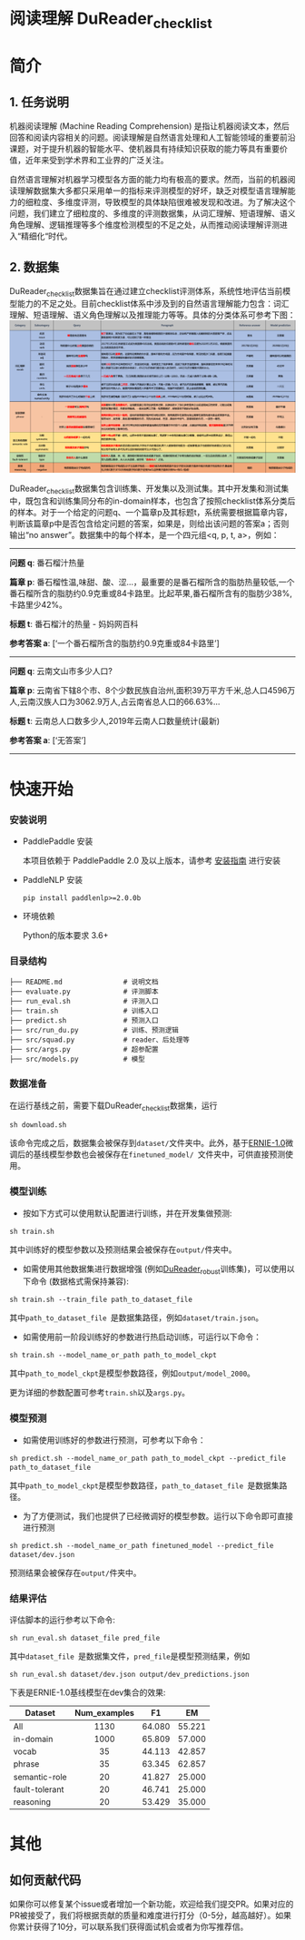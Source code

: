 # 阅读理解 DuReader<sub>checklist</sub>

# 简介

## 1. 任务说明
机器阅读理解 (Machine Reading Comprehension) 是指让机器阅读文本，然后回答和阅读内容相关的问题。阅读理解是自然语言处理和人工智能领域的重要前沿课题，对于提升机器的智能水平、使机器具有持续知识获取的能力等具有重要价值，近年来受到学术界和工业界的广泛关注。

自然语言理解对机器学习模型各方面的能力均有极高的要求。然而，当前的机器阅读理解数据集大多都只采用单一的指标来评测模型的好坏，缺乏对模型语言理解能力的细粒度、多维度评测，导致模型的具体缺陷很难被发现和改进。为了解决这个问题，我们建立了细粒度的、多维度的评测数据集，从词汇理解、短语理解、语义角色理解、逻辑推理等多个维度检测模型的不足之处，从而推动阅读理解评测进入“精细化“时代。

## 2. 数据集
DuReader<sub>checklist</sub>数据集旨在通过建立checklist评测体系，系统性地评估当前模型能力的不足之处。目前checklist体系中涉及到的自然语言理解能力包含：词汇理解、短语理解、语义角色理解以及推理能力等等。具体的分类体系可参考下图：
![checklist_framwork](checklist.png)

DuReader<sub>checklist</sub>数据集包含训练集、开发集以及测试集。其中开发集和测试集中，既包含和训练集同分布的in-domain样本，也包含了按照checklist体系分类后的样本。对于一个给定的问题q、一个篇章p及其标题t，系统需要根据篇章内容，判断该篇章p中是否包含给定问题的答案，如果是，则给出该问题的答案a；否则输出“no answer”。数据集中的每个样本，是一个四元组<q, p, t, a>，例如：

* * *

**问题 q**: 番石榴汁热量

**篇章 p**: 番石榴性温,味甜、酸、涩…，最重要的是番石榴所含的脂肪热量较低,一个番石榴所含的脂肪约0.9克重或84卡路里。比起苹果,番石榴所含有的脂肪少38%,卡路里少42%。

**标题 t**: 番石榴汁的热量 - 妈妈网百科


**参考答案 a**: [‘一个番石榴所含的脂肪约0.9克重或84卡路里’]

* * *

**问题 q**: 云南文山市多少人口?

**篇章 p**: 云南省下辖8个市、8个少数民族自治州,面积39万平方千米,总人口4596万人,云南汉族人口为3062.9万人,占云南省总人口的66.63%...

**标题 t**: 云南总人口数多少人,2019年云南人口数量统计(最新)


**参考答案 a**: [‘无答案’]

* * *


# 快速开始

### 安装说明

* PaddlePaddle 安装

   本项目依赖于 PaddlePaddle 2.0 及以上版本，请参考 [安装指南](http://www.paddlepaddle.org/#quick-start) 进行安装

* PaddleNLP 安装

   ```shell
   pip install paddlenlp>=2.0.0b
   ```

* 环境依赖

    Python的版本要求 3.6+

### 目录结构

```text
├── README.md               # 说明文档
├── evaluate.py             # 评测脚本
├── run_eval.sh             # 评测入口
├── train.sh                # 训练入口
├── predict.sh              # 预测入口
├── src/run_du.py           # 训练、预测逻辑  
├── src/squad.py            # reader、后处理等
├── src/args.py             # 超参配置
├── src/models.py           # 模型
```


### 数据准备
在运行基线之前，需要下载DuReader<sub>checklist</sub>数据集，运行

```
sh download.sh
```

该命令完成之后，数据集会被保存到```dataset/```文件夹中。此外，基于[ERNIE-1.0](https://arxiv.org/abs/1904.09223)微调后的基线模型参数也会被保存在`finetuned_model/ `文件夹中，可供直接预测使用。

### 模型训练

* 按如下方式可以使用默认配置进行训练，并在开发集做预测:

```
sh train.sh
```
其中训练好的模型参数以及预测结果会被保存在`output/`件夹中。

* 如需使用其他数据集进行数据增强 (例如[DuReader<sub>robust</sub>](https://github.com/PaddlePaddle/Research/tree/master/NLP/DuReader-Robust-BASELINE)训练集)，可以使用以下命令 (数据格式需保持兼容):

```
sh train.sh --train_file path_to_dataset_file
```
其中`path_to_dataset_file `是数据集路径，例如`dataset/train.json`。

* 如需使用前一阶段训练好的参数进行热启动训练，可运行以下命令：

```
sh train.sh --model_name_or_path path_to_model_ckpt
```
其中`path_to_model_ckpt`是模型参数路径，例如`output/model_2000`。

更为详细的参数配置可参考`train.sh`以及`args.py`。


### 模型预测
* 如需使用训练好的参数进行预测，可参考以下命令：

```
sh predict.sh --model_name_or_path path_to_model_ckpt --predict_file  path_to_dataset_file
```
其中`path_to_model_ckpt`是模型参数路径，`path_to_dataset_file `是数据集路径。

* 为了方便测试，我们也提供了已经微调好的模型参数。运行以下命令即可直接进行预测

```
sh predict.sh --model_name_or_path finetuned_model --predict_file dataset/dev.json
```
预测结果会被保存在`output/`件夹中。

### 结果评估
评估脚本的运行参考以下命令:

```
sh run_eval.sh dataset_file pred_file
```

其中`dataset_file `是数据集文件，`pred_file`是模型预测结果，例如

```
sh run_eval.sh dataset/dev.json output/dev_predictions.json
```
下表是ERNIE-1.0基线模型在dev集合的效果:

| Dataset | Num_examples | F1 | EM |
| --- | :---: | --- | --- |
| All | 1130 | 64.080 | 55.221 |
| in-domain | 1000 |65.809 | 57.000 |
| vocab | 35 | 44.113 |42.857 |
| phrase | 35 | 63.345 | 62.857 |
|semantic-role | 20 | 41.827 | 25.000 |
|fault-tolerant | 20 | 46.741 | 25.000 |
|reasoning| 20 | 53.429 | 35.000 |



# 其他

## 如何贡献代码

如果你可以修复某个issue或者增加一个新功能，欢迎给我们提交PR。如果对应的PR被接受了，我们将根据贡献的质量和难度进行打分（0-5分，越高越好）。如果你累计获得了10分，可以联系我们获得面试机会或者为你写推荐信。
